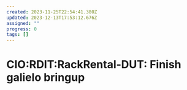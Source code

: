```yaml
---
created: 2023-11-25T22:54:41.380Z
updated: 2023-12-13T17:53:12.676Z
assigned: ""
progress: 0
tags: []
---
```


# CIO:RDIT:RackRental-DUT: Finish galielo bringup
